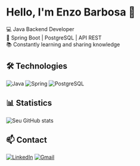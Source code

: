 # Hello, I'm Enzo Barbosa 👋

💻 Java Backend Developer  
🌱 Spring Boot | PostgreSQL | API REST  
📚 Constantly learning and sharing knowledge

## 🛠 Technologies

![Java](https://img.shields.io/badge/Java-ED8B00?style=for-the-badge&logo=openjdk&logoColor=white)
![Spring](https://img.shields.io/badge/Spring-6DB33F?style=for-the-badge&logo=spring&logoColor=white)
![PostgreSQL](https://img.shields.io/badge/PostgreSQL-316192?style=for-the-badge&logo=postgresql&logoColor=white)

## 📊 Statistics

![Seu GitHub stats](https://github-readme-stats.vercel.app/api?username=enzo-barbosa&show_icons=true&theme=dracula&hide=issues)

## 📫 Contact

[![LinkedIn](https://img.shields.io/badge/-LinkedIn-0077B5?style=for-the-badge&logo=LinkedIn&logoColor=white)](https://www.linkedin.com/in/enzo-barbosa-dourado-de-almeida-070728255/)
[![Gmail](https://img.shields.io/badge/-Gmail-D14836?style=for-the-badge&logo=Gmail&logoColor=white)](mailto:enzoalmeida570gmail.com)
